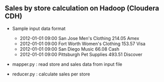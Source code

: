 ## Sales by store calculation on Hadoop (Cloudera CDH)

- Sample input data format

    - 2012-01-01	09:00	San Jose	Men's Clothing	214.05	Amex
    - 2012-01-01	09:00	Fort Worth	Women's Clothing	153.57	Visa
    - 2012-01-01	09:00	San Diego	Music	66.08	Cash
    - 2012-01-01	09:00	Pittsburgh	Pet Supplies	493.51	Discover


- mapper.py : read store and sales data from input file

- reducer.py : calculate sales per store
